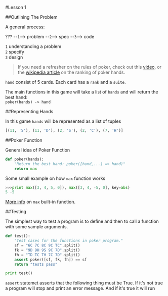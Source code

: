 #Lesson 1


##Outlining The Problem

A general process:

??? --`1`--> problem --`2`--> spec --`3`--> code
  
`1` understanding a problem  
`2` specify  
`3` design
 

>If you need a refresher on the rules of poker, check out this [video](http://www.udacity.com/view#Course/cs212/CourseRev/apr2012/Unit/71001/Nugget/56009), or the [wikipedia article](http://en.wikipedia.org/wiki/List_of_poker_hands) on the ranking of poker hands.


`hand` consist of 5 cards. Each card has a `rank` and a `suite`.  

The main functions in this game will take a list of `hands` and will return the best hand:  
`poker(hands) -> hand`


##Representing Hands

In this game `hands` will be represented as a list of tuples 
 
```python
[(11, 'S'), (11, 'D'), (2, 'S'), (2, 'C'), (7, 'H')]
```


##Poker Function

General idea of Poker Function

```python
def poker(hands):
    "Return the best hand: poker([hand,...] => hand)"
    return max
```

Some small example on how `max` function works

```python
>>>print max([3, 4, 5, 0]), max([3, 4, -5, 0], key=abs)
5 -5
```

[More info](https://docs.python.org/3/library/functions.html#max) on `max` built-in function.


##Testing

The simplest way to test a program is to define and then to call a function with some sample arguments.  

```python
def test():
	"Test cases for the functions in poker program."
	sf = "6C 7C 8C 9C TC".split()
	fk = "9D 9H 9S 9C 7D".split()
	fh = "TD TC TH 7C 7D".split()
	assert poker([sf, fk, fh]) == sf
	return "tests pass"

print test()
```

`assert` statemet asserts that the following thing must be True. If it's not true a program will stop and print an error message. And if it's true it will run

